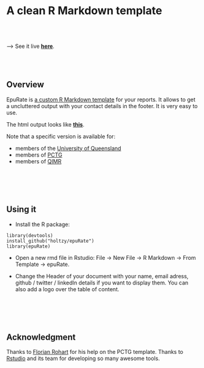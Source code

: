    A clean R Markdown template
===================

<br>
<br>

--> See it live [**here**](https://holtzy.github.io/epuRate/).


<br><br>
Overview
--------
EpuRate is [a custom R Markdown template](https://holtzy.github.io/epuRate/) for your reports. It allows to get a uncluttered output with your contact details in the footer. It is very easy to use.

The html output looks like [**this**](https://holtzy.github.io/epuRate/).

Note that a specific version is available for:

- members of the [University of Queensland](https://holtzy.github.io/epuRate/uq.html)
- members of [PCTG](https://holtzy.github.io/epuRate/pctg.html)
- members of [QIMR](https://holtzy.github.io/epuRate/qimr.html)


<br><br><br>
Using it
--------

- Install the R package:
```
library(devtools)
install_github("holtzy/epuRate")
library(epuRate)
```
- Open a new rmd file in Rstudio: File -> New File -> R Markdown -> From Template -> epuRate.

- Change  the Header of your document with your name, email adress, github / twitter / linkedIn details if you want to display them. You can also add a logo over the table of content.




<br><br><br>
Acknowledgment
--------
Thanks to [Florian Rohart](http://florian.rohart.free.fr/Professional_page/Home.html) for his help on the PCTG template. Thanks to [Rstudio](https://www.rstudio.com) and its team for developing so many awesome tools.
